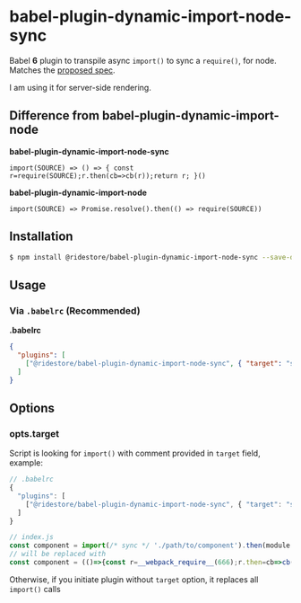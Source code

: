 # babel-plugin-dynamic-import-node-sync

Babel **6** plugin to transpile async `import()` to sync a `require()`, for node. Matches the [proposed spec](https://github.com/domenic/proposal-import-function).

I am using it for server-side rendering.

## Difference from babel-plugin-dynamic-import-node

**babel-plugin-dynamic-import-node-sync**
```
import(SOURCE) => () => { const r=require(SOURCE);r.then(cb=>cb(r));return r; }()
```

**babel-plugin-dynamic-import-node**
```
import(SOURCE) => Promise.resolve().then(() => require(SOURCE))
```

## Installation

```sh
$ npm install @ridestore/babel-plugin-dynamic-import-node-sync --save-dev
```

## Usage

### Via `.babelrc` (Recommended)

**.babelrc**

```json
{
  "plugins": [
    ["@ridestore/babel-plugin-dynamic-import-node-sync", { "target": "sync" }]
  ]
}
```


## Options

### opts.target

Script is looking for ```import()``` with comment provided in ``target`` field, example:

```js
// .babelrc
{
  "plugins": [
    ["@ridestore/babel-plugin-dynamic-import-node-sync", { "target": "sync" }]
  ]
}

// index.js
const component = import(/* sync */ './path/to/component').then(module => module.MyComponent);
// will be replaced with
const component = (()=>{const r=__webpack_require__(666);r.then=cb=>cb(r);return r;})().then(module => module.MyComponent);
```

Otherwise, if you initiate plugin without ``target`` option, it replaces all ```import()``` calls 
